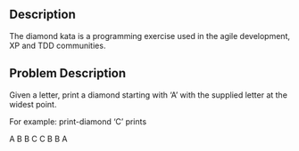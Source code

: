 ## Description

The diamond kata is a programming exercise used in the agile development, XP and TDD communities. 

## Problem Description

Given a letter, print a diamond starting with ‘A’ with the supplied letter at the widest point.

For example: print-diamond ‘C’ prints

  A
 B B
C   C
 B B
  A
